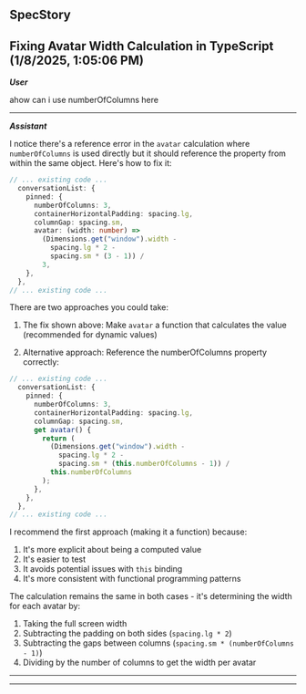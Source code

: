 ## SpecStory

## Fixing Avatar Width Calculation in TypeScript (1/8/2025, 1:05:06 PM)

_**User**_

ahow can i use numberOfColumns here

---

_**Assistant**_

I notice there's a reference error in the `avatar` calculation where `numberOfColumns` is used directly but it should reference the property from within the same object. Here's how to fix it:

```typescript:theme/layout.ts
// ... existing code ...
  conversationList: {
    pinned: {
      numberOfColumns: 3, 
      containerHorizontalPadding: spacing.lg,
      columnGap: spacing.sm,
      avatar: (width: number) =>
        (Dimensions.get("window").width -
          spacing.lg * 2 -
          spacing.sm * (3 - 1)) /
        3,
    },
  },
// ... existing code ...
```

There are two approaches you could take:

1. The fix shown above: Make `avatar` a function that calculates the value (recommended for dynamic values)

2. Alternative approach: Reference the numberOfColumns property correctly:

```typescript:theme/layout.ts
// ... existing code ...
  conversationList: {
    pinned: {
      numberOfColumns: 3, 
      containerHorizontalPadding: spacing.lg,
      columnGap: spacing.sm,
      get avatar() {
        return (
          (Dimensions.get("window").width -
            spacing.lg * 2 -
            spacing.sm * (this.numberOfColumns - 1)) /
          this.numberOfColumns
        );
      },
    },
  },
// ... existing code ...
```

I recommend the first approach (making it a function) because:
1. It's more explicit about being a computed value
2. It's easier to test
3. It avoids potential issues with `this` binding
4. It's more consistent with functional programming patterns

The calculation remains the same in both cases - it's determining the width for each avatar by:
1. Taking the full screen width
2. Subtracting the padding on both sides (`spacing.lg * 2`)
3. Subtracting the gaps between columns (`spacing.sm * (numberOfColumns - 1)`)
4. Dividing by the number of columns to get the width per avatar

---



---


